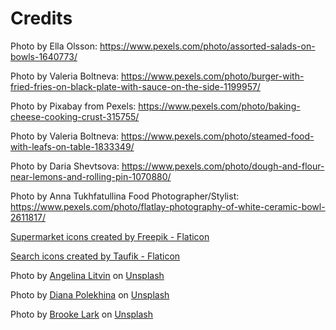 # Credits

Photo by Ella Olsson: https://www.pexels.com/photo/assorted-salads-on-bowls-1640773/

Photo by Valeria Boltneva: https://www.pexels.com/photo/burger-with-fried-fries-on-black-plate-with-sauce-on-the-side-1199957/

Photo by Pixabay from Pexels: https://www.pexels.com/photo/baking-cheese-cooking-crust-315755/

Photo by Valeria Boltneva: https://www.pexels.com/photo/steamed-food-with-leafs-on-table-1833349/

Photo by Daria Shevtsova: https://www.pexels.com/photo/dough-and-flour-near-lemons-and-rolling-pin-1070880/

Photo by Anna Tukhfatullina Food Photographer/Stylist: https://www.pexels.com/photo/flatlay-photography-of-white-ceramic-bowl-2611817/

<a href="https://www.flaticon.com/free-icons/supermarket" title="supermarket icons">Supermarket icons created by Freepik - Flaticon</a>

<a href="https://www.flaticon.com/free-icons/search" title="search icons">Search icons created by Taufik - Flaticon</a>

Photo by <a href="https://unsplash.com/@linalitvina?utm_source=unsplash&utm_medium=referral&utm_content=creditCopyText">Angelina Litvin</a> on <a href="https://unsplash.com/s/photos/round-face-icon?utm_source=unsplash&utm_medium=referral&utm_content=creditCopyText">Unsplash</a>

Photo by <a href="https://unsplash.com/@diana_pole?utm_source=unsplash&utm_medium=referral&utm_content=creditCopyText">Diana Polekhina</a> on <a href="https://unsplash.com/s/photos/white-background-cuisines?utm_source=unsplash&utm_medium=referral&utm_content=creditCopyText">Unsplash</a>
  

Photo by <a href="https://unsplash.com/@brookelark?utm_source=unsplash&utm_medium=referral&utm_content=creditCopyText">Brooke Lark</a> on <a href="https://unsplash.com/s/photos/food-white?utm_source=unsplash&utm_medium=referral&utm_content=creditCopyText">Unsplash</a>
  